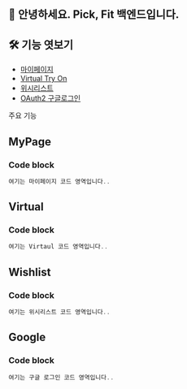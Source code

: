 ## 🙌 안녕하세요. Pick, Fit 백엔드입니다.
## 🛠 기능 엿보기
- [마이페이지](#MyPage)
- [Virtual Try On](#Virtual)
- [위시리스트](#Wistlist)
- [OAuth2 구글로그인](#Google)

주요 기능

## MyPage
### Code block
```js
여기는 마이페이지 코드 영역입니다..
```

## Virtual
### Code block
```js
여기는 Virtaul 코드 영역입니다..
```

## Wishlist
### Code block
```js
여기는 위시리스트 코드 영역입니다..
```

## Google
### Code block
```js
여기는 구글 로그인 코드 영역입니다..
```
